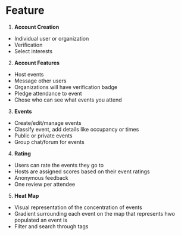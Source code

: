 # Feature

1. **Account Creation**
- Individual user or organization
- Verification
- Select interests

2. **Account Features**
- Host events
- Message other users
- Organizations will have verification badge
- Pledge attendance to event
- Chose who can see what events you attend

3. **Events**
- Create/edit/manage events
- Classify event, add details like occupancy or times
- Public or private events
- Group chat/forum for events


4. **Rating**
-  Users can rate the events they go to
-  Hosts are assigned scores based on their event ratings
-  Anonymous feedback
- One review per attendee

5. **Heat Map**
- Visual representation of the concentration of events
- Gradient surrounding each event on the map that represents hwo populated an event is
- Filter and search through tags

